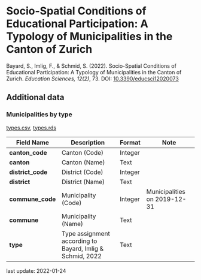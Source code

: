# Socio-Spatial Conditions of Educational Participation: A Typology of Municipalities in the Canton of Zurich

Bayard, S., Imlig, F., & Schmid, S. (2022). Socio-Spatial Conditions of Educational Participation: A Typology of Municipalities in the Canton of Zurich. _Education Sciences, 12(2)_, 73. DOI: [10.3390/educsci12020073](https://dx.doi.org/10.3390/educsci12020073)

## Additional data

### Municipalities by type

[types.csv](https://github.com/bildungsmonitoringZH/SociospatialConditions_data/blob/master/data/types.csv), 
[types.rds](https://github.com/bildungsmonitoringZH/SociospatialConditions_data/blob/master/data/types.rds)

| Field Name          | Description                                | Format     | Note |
|---------------------|--------------------------------------------|------------|------|
| __canton_code__     | Canton (Code)                       | Integer | |
| __canton__     | Canton (Name)                       | Text | |
| __district_code__     | District (Code)                       | Integer | |
| __district__     | District (Name)                       | Text | |
| __commune_code__     | Municipality (Code)                       | Integer | Municipalities on 2019-12-31 |
| __commune__     | Municipality (Name)                       | Text | |
| __type__ | Type assignment according to Bayard, Imlig & Schmid, 2022 | Text | |

last update: 2022-01-24
